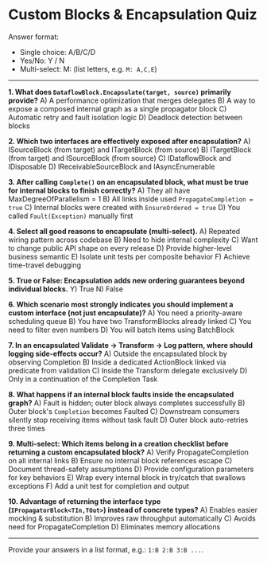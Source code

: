 # Custom Blocks & Encapsulation Quiz

Answer format:
- Single choice: A/B/C/D
- Yes/No: Y / N
- Multi-select: M: (list letters, e.g. `M: A,C,E`)

---
**1. What does `DataflowBlock.Encapsulate(target, source)` primarily provide?**
A) A performance optimization that merges delegates
B) A way to expose a composed internal graph as a single propagator block
C) Automatic retry and fault isolation logic
D) Deadlock detection between blocks

**2. Which two interfaces are effectively exposed after encapsulation?**
A) ISourceBlock (from target) and ITargetBlock (from source)
B) ITargetBlock (from target) and ISourceBlock (from source)
C) IDataflowBlock and IDisposable
D) IReceivableSourceBlock and IAsyncEnumerable

**3. After calling `Complete()` on an encapsulated block, what must be true for internal blocks to finish correctly?**
A) They all have MaxDegreeOfParallelism = 1
B) All links inside used `PropagateCompletion = true`
C) Internal blocks were created with `EnsureOrdered = true`
D) You called `Fault(Exception)` manually first

**4. Select all good reasons to encapsulate (multi-select).**
A) Repeated wiring pattern across codebase
B) Need to hide internal complexity
C) Want to change public API shape on every release
D) Provide higher-level business semantic
E) Isolate unit tests per composite behavior
F) Achieve time-travel debugging

**5. True or False: Encapsulation adds new ordering guarantees beyond individual blocks.**
Y) True
N) False

**6. Which scenario most strongly indicates you should implement a custom interface (not just encapsulate)?**
A) You need a priority-aware scheduling queue
B) You have two TransformBlocks already linked
C) You need to filter even numbers
D) You will batch items using BatchBlock

**7. In an encapsulated Validate → Transform → Log pattern, where should logging side-effects occur?**
A) Outside the encapsulated block by observing Completion
B) Inside a dedicated ActionBlock linked via predicate from validation
C) Inside the Transform delegate exclusively
D) Only in a continuation of the Completion Task

**8. What happens if an internal block faults inside the encapsulated graph?**
A) Fault is hidden; outer block always completes successfully
B) Outer block's `Completion` becomes Faulted
C) Downstream consumers silently stop receiving items without task fault
D) Outer block auto-retries three times

**9. Multi-select: Which items belong in a creation checklist before returning a custom encapsulated block?**
A) Verify PropagateCompletion on all internal links
B) Ensure no internal block references escape
C) Document thread-safety assumptions
D) Provide configuration parameters for key behaviors
E) Wrap every internal block in try/catch that swallows exceptions
F) Add a unit test for completion and output

**10. Advantage of returning the interface type (`IPropagatorBlock<TIn,TOut>`) instead of concrete types?**
A) Enables easier mocking & substitution
B) Improves raw throughput automatically
C) Avoids need for PropagateCompletion
D) Eliminates memory allocations

---
Provide your answers in a list format, e.g.: `1:B 2:B 3:B ...`.
